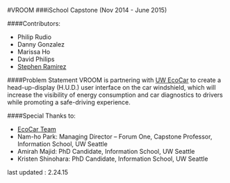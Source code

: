 #VROOM
###iSchool Capstone
(Nov 2014 - June 2015)

####Contributors:
* Philip Rudio 
* Danny Gonzalez
* Marissa Ho
* David Philips
* [Stephen Ramirez](ramirs.github.io)



####Problem Statement
VROOM is partnering with [UW EcoCar](http://uwecocar.com/) to create a head-up-display (H.U.D.) user interface on the car windshield, which will increase the visibility of energy consumption and car diagnostics to drivers while promoting a safe-driving experience. 


####Special Thanks to:
* [EcoCar Team](http://uwecocar.com)
* Nam-ho Park: Managing Director – Forum One, Capstone Professor, Information School, UW Seattle
* Amirah Majid: PhD Candidate, Information School, UW Seattle
* Kristen Shinohara: PhD Candidate, Information School, UW Seattle


last updated : 2.24.15